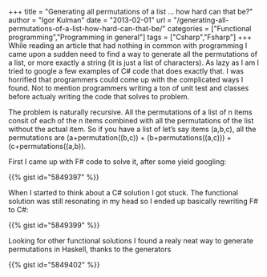 +++
title = "Generating all permutations of a list … how hard can that be?"
author = "Igor Kulman"
date = "2013-02-01"
url = "/generating-all-permutations-of-a-list-how-hard-can-that-be/"
categories = ["Functional programming","Programming in general"]
tags = ["Csharp","Fsharp"]
+++
While reading an article that had nothing in common with programming I came upon a sudden need to find a way to generate all the permutations of a list, or more exactly a string (it is just a list of characters). As lazy as I am I tried to google a few examples of C# code that does exactly that. I was horrified that programmers could come up with the complicated ways I found. Not to mention programmers writing a ton of unit test and classes before actualy writing the code that solves to problem. 

The problem is naturally recursive. All the permutations of a list of n items consit of each of the n items combined with all the permutations of the list without the actual item. So if you have a list of let&#8217;s say items (a,b,c), all the permutations are (a+permutation((b,c)) + (b+permutations((a,c))) + (c+permutations((a,b)).

First I came up with F# code to solve it, after some yield googling:

<!--more-->

{{% gist id="5849397" %}}

When I started to think about a C# solution I got stuck. The functional solution was still resonating in my head so I ended up basically rewriting F# to C#:

{{% gist id="5849399" %}}

Looking for other functional solutions I found a realy neat way to generate permutations in Haskell, thanks to the generators

{{% gist id="5849402" %}}
